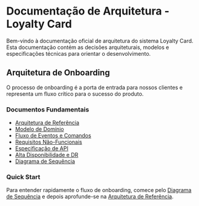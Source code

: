 # Documentação de Arquitetura - Loyalty Card

Bem-vindo à documentação oficial de arquitetura do sistema Loyalty Card. Esta documentação contém as decisões arquiteturais, modelos e especificações técnicas para orientar o desenvolvimento.

## Arquitetura de Onboarding

O processo de onboarding é a porta de entrada para nossos clientes e representa um fluxo crítico para o sucesso do produto.

### Documentos Fundamentais

- [Arquitetura de Referência](./docs/architecture/index.md)
- [Modelo de Domínio](./docs/domain/index.md)
- [Fluxo de Eventos e Comandos](./docs/flows/index.md)
- [Requisitos Não-Funcionais](./docs/requirements/index.md)
- [Especificação de API](./docs/api/index.md)
- [Alta Disponibilidade e DR](./docs/operations/index.md)
- [Diagrama de Sequência](./docs/diagrams/index.md)

### Quick Start

Para entender rapidamente o fluxo de onboarding, comece pelo [Diagrama de Sequência](./docs/diagrams/index.md) e depois aprofunde-se na [Arquitetura de Referência](./docs/architecture/index.md).